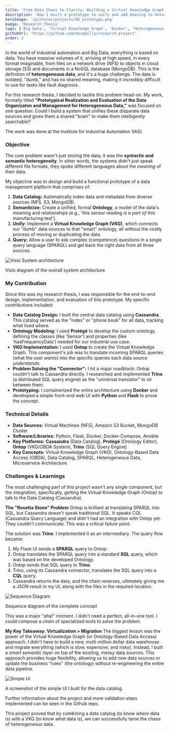 ```yaml
---
title: 'From Data Chaos to Clarity: Building a Virtual Knowledge Graph for Industrial Data'
description: 'How I built a prototype to unify and add meaning to heterogeneous data (NFS, S3, MongoDB) using a data catalog and a virtual knowledge graph.'
heroImage: '/pictures/projects/02_prototype.png'
badge: 'Research Thesis'
tags: ['Big Data', 'Virtual Knowledge Graph', 'Docker', 'Heterogeneous Data']
githubUrl: 'https://github.com/maimpilly/research-project'
order: 2
---
```


In the world of industrial automation and Big Data, everything is based on data. You have massive volumes of it, arriving at high speed, in every format imaginable, from files on a network drive (NFS) to objects in cloud storage (S3) and documents in a NoSQL database (MongoDB). This is the definition of **heterogeneous data**, and it's a huge challenge. The data is isolated, "dumb," and has no shared meaning, making it incredibly difficult to use for tasks like fault diagnosis.

For this research thesis, I decided to tackle this problem head-on. My work, formally titled **"Prototypical Realization and Evaluation of the Data Organizaton and Management for Heterogeneous Data,"** was focused on one question: Could I build a system that unifies these disparate data sources and gives them a shared "brain" to make them intelligently searchable?

The work was done at the Institute for Industrial Automation (IAS).

### Objective
The core problem wasn't just *storing* the data, it was the **syntactic and semantic heterogeneity**. In other words, the systems didn't just speak different file formats, they spoke different languages about the *meaning* of their data.

My objective was to design and build a functional prototype of a data management platform that comprises of:
1.  **Data Catalog:** Automatically index data and metadata from diverse sources (NFS, S3, MongoDB).
2.  **Semanticize:** Create a unified, formal **Ontology**, a model of the data's meaning and relationships (e.g., 'this sensor reading *is a part of* this manufacturing test').
3.  **Unify:** Implement a **Virtual Knowledge Graph (VKG)**, which connects our "dumb" data sources to that "smart" ontology, all without the costly process of moving or duplicating the data.
4.  **Query:** Allow a user to ask complex (competence) questions in a single query language (SPARQL) and get back the right data from all three sources.

![Visio System architecture](/pictures/projects/02_visio_system_architecture.png)
<figcaption class="text-center text-base italic text-gray-500 mt-2 mb-8">
  Visio diagram of the overall system architecture
</figcaption>

### My Contribution
Since this was my research thesis, I was responsible for the end-to-end design, implementation, and evaluation of this prototype. My specific contributions included:

* **Data Catalog Design:** I built the central data catalog using **Cassandra**. This catalog served as the "index" or "phone book" for all data, tracking what lived where.
* **Ontology Modeling:** I used **Protégé** to develop the custom ontology, defining the classes (like 'Sensor') and properties (like 'hasFrequencyData') needed for our industrial use case.
* **VKG Implementation:** I used **Ontop** to create the Virtual Knowledge Graph. This component's job was to translate incoming SPARQL queries (what the user *wants*) into the specific queries each data source *understands*.
* **Problem Solving the "Connector":** I hit a major roadblock: Ontop couldn't talk to Cassandra directly. I researched and implemented **Trino** (a distributed SQL query engine) as the "universal translator" to sit between them.
* **Prototyping:** I containerized the entire architecture using **Docker** and developed a simple front-end web UI with **Python** and **Flask** to prove the concept.

### Technical Details
* **Data Sources:** Virtual Machines (NFS), Amazon S3 Bucket, MongoDB Cluster
* **Software/Libraries:** Python, Flask, Docker, Docker-Compose, Ansible
* **Key Platforms:** **Cassandra** (Data Catalog), **Protégé** (Ontology Editor), **Ontop** (VKG/OBDA System), **Trino** (SQL Query Engine)
* **Key Concepts:** Virtual Knowledge Graph (VKG), Ontology-Based Data Access (OBDA), Data Catalog, SPARQL, Heterogeneous Data, Microservice Architecture

### Challenges & Learnings
The most challenging part of this project wasn't any single component, but the *integration*, specifically, getting the Virtual Knowledge Graph (Ontop) to talk to the Data Catalog (Cassandra).

**The "Rosetta Stone" Problem**
Ontop is brilliant at translating SPARQL into SQL, but Cassandra doesn't speak traditional SQL. It speaks CQL (Cassandra Query Language) and didn't had an integration with Ontop yet. They couldn't communicate. This was a critical failure point.

The solution was **Trino**. I implemented it as an intermediary. The query flow became:
1.  My Flask UI sends a **SPARQL** query to Ontop.
2.  Ontop translates the SPARQL query into a standard **SQL** query, which was based on the developed Ontology.
3.  Ontop sends that SQL query to **Trino**.
4.  Trino, using its Cassandra connector, translates the SQL query into a **CQL** query.
5.  Cassandra returns the data, and the chain reverses, ultimately giving me a JSON result in my UI, along with the files in the required location.

![Sequence Diagram](/pictures/projects/02_sequence_diag.png)
<figcaption class="text-center text-base italic text-gray-500 mt-2 mb-8">
  Sequence diagram of the complete concept
</figcaption>

This was a major "aha!" moment. I didn't need a perfect, all-in-one tool. I could compose a *chain* of specialized tools to solve the problem.

**My Key Takeaway: Virtualization > Migration**
The biggest lesson was the power of the Virtual Knowledge Graph (or Ontology-Based Data Access) approach. I didn't have to build a new, multi-million dollar data warehouse and migrate everything (which is slow, expensive, and risky). Instead, I built a *smart semantic layer* on top of the existing, messy data sources. This approach provides huge flexibility, allowing us to add new data sources or update the business "rules" (the ontology) without re-engineering the entire data pipeline.

![Simple UI](/pictures/projects/02_ui.png)
<figcaption class="text-center text-base italic text-gray-500 mt-2 mb-8">
  A screenshot of the simple UI I built for the data catalog.
</figcaption>

Further information about the project and more validation steps implemented can be seen in the Github repo.

This project proved that by combining a data catalog (to know *where* data is) with a VKG (to know *what* data is), we can successfully tame the chaos of heterogeneous data.
